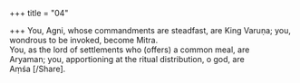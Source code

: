 +++
title = "04"

+++
You, Agni, whose commandments are steadfast, are King Varuṇa; you,  wondrous to be invoked, become Mitra.  
You, as the lord of settlements who (offers) a common meal, are  
Aryaman; you, apportioning at the ritual distribution, o god, are  
Aṃśa [/Share].  